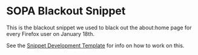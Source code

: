 # SOPA Blackout Snippet

This is the blackout snippet we used to black out the about:home page for
every Firefox user on January 18th.

See the
[Snippet Development Template](https://github.com/Osmose/snippet-dev-template)
for info on how to work on this.
